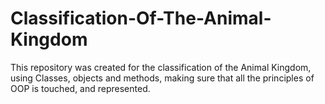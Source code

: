 # Classification-Of-The-Animal-Kingdom
This repository was created for the classification of the Animal Kingdom, using Classes, objects and methods, making sure that all the principles of OOP is touched, and represented.
